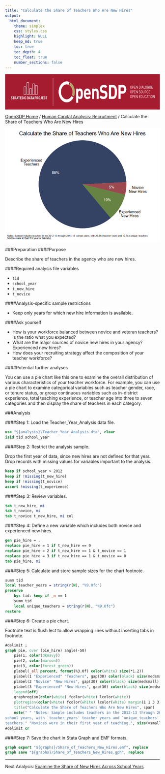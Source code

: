 ```yaml
---
title: "Calculate the Share of Teachers Who Are New Hires"
output: 
  html_document:
    theme: simplex
    css: styles.css
    highlight: NULL
    keep_md: true
    toc: true
    toc_depth: 4
    toc_float: true
    number_sections: false
---
```







<div class="navbar navbar-default navbar-fixed-top" id="logo">
<div class="container">
<img src="OpenSDP-Banner_crimson.jpg" style="display: block; margin: 0 auto; height: 115px;">
</div>
</div>

[OpenSDP Home](http://opensdp.github.io) / [Human Capital Analysis: Recruitment](Human_Capital_Analysis_Recruitment.html) / Calculate the Share of Teachers Who Are New Hires

![](Share_of_Teachers_Who_Are_New_Hires.png)

###Preparation
####Purpose

Describe the share of teachers in the agency who are new hires.

####Required analysis file variables

 - `tid`
 - `school_year`
 - `t_new_hire`
 - `t_novice`


####Analysis-specific sample restrictions

 - Keep only years for which new hire information is available.


####Ask yourself

 - How is your workforce balanced between novice and veteran teachers? Is the ratio what you expected?
 - What are the major sources of novice new hires in your agency? Experienced new hires?
 - How does your recruiting strategy affect the composition of your teacher workforce?


####Potential further analyses

You can use a pie chart like this one to examine the overall distribution of various characteristics of your teacher workforce. For example, you can use a pie chart to examine categorical variables such as teacher gender, race, or tenure status, or group continuous variables such as in-district experience, total teaching experience, or teacher age into three to seven categories and then display the share of teachers in each category.


###Analysis

####Step 1: Load the Teacher_Year_Analysis data file.


```stata
use "${analysis}\Teacher_Year_Analysis.dta", clear
isid tid school_year
```


####Step 2: Restrict the analysis sample.

Drop the first year of data, since new hires are not defined for that year. Drop records with missing values for variables important to the analysis.


```stata
keep if school_year > 2012
keep if !missing(t_new_hire)
keep if !missing(t_novice)
assert !missing(t_experience)
```


####Step 3: Review variables.


```stata
tab t_new_hire, mi
tab t_novice, mi
tab t_novice t_new_hire, mi col
```


####Step 4: Define a new variable which includes both novice and experienced new hires.


```stata
gen pie_hire = .
replace pie_hire = 1 if t_new_hire == 0
replace pie_hire = 2 if t_new_hire == 1 & t_novice == 1
replace pie_hire = 3 if t_new_hire == 1 & t_novice == 0
tab pie_hire, mi
```


####Step 5: Calculate and store sample sizes for the chart footnote.


```stata
summ tid
local teacher_years = string(r(N), "%9.0fc")
preserve 
	bys tid: keep if _n == 1
	summ tid
	local unique_teachers = string(r(N), "%9.0fc")
restore
```


####Step 6: Create a pie chart.

Footnote text is flush lect to allow wrapping lines without inserting tabs in footnote.


```stata
#delimit ;
graph pie, over (pie_hire) angle(-50) 	
	pie(1, color(dknavy))
	pie(2, color(maroon))
	pie(3, color(forest_green))
	plabel(_all percent, format(%3.0f) color(white) size(*1.2))
	plabel(1 "Experienced" "Teachers", gap(30) color(black) size(medsmall))
	plabel(2 "Novice" "New Hires", gap(30) color(black) size(medsmall))
	plabel(3 "Experienced" "New Hires", gap(30) color(black) size(medsmall))
	legend(off)
	graphregion(color(white) fcolor(white) lcolor(white))
	plotregion(color(white) fcolor(white) lcolor(white) margin(1 1 3 3))
	title("Calculate the Share of Teachers Who Are New Hires", span)
	note(" " "Notes: Sample includes teachers in the 2012-13 through 2014-15 
school years, with `teacher_years' teacher years and `unique_teachers' unique 
teachers." "Novices were in their first year of teaching.", size(vsmall) span);
#delimit cr
```


####Step 7: Save the chart in Stata Graph and EMF formats.


```stata
graph export "${graphs}/Share_of_Teachers_New_Hires.emf", replace 
graph save "${graphs}/Share_of_Teachers_New_Hires.gph", replace 
```



---

Next Analysis: [Examine the Share of New Hires Across School Years](Share_of_Teachers_Who_Are_New_Hires_by_School_Year.html)
